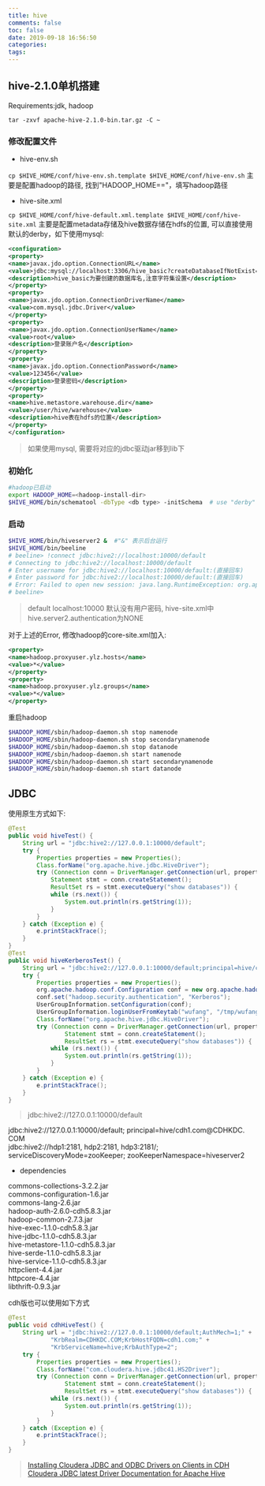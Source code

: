 ```yaml
---
title: hive
comments: false
toc: false
date: 2019-09-18 16:56:50
categories:
tags:
---
```


## hive-2.1.0单机搭建

Requirements:jdk, hadoop

`tar -zxvf apache-hive-2.1.0-bin.tar.gz -C ~`

### 修改配置文件

* hive-env.sh

`cp $HIVE_HOME/conf/hive-env.sh.template $HIVE_HOME/conf/hive-env.sh`
主要是配置hadoop的路径, 找到"HADOOP_HOME=="，填写hadoop路径

* hive-site.xml

`cp $HIVE_HOME/conf/hive-default.xml.template $HIVE_HOME/conf/hive-site.xml`
主要是配置metadata存储及hive数据存储在hdfs的位置, 可以直接使用默认的derby，如下使用mysql:

``` xml
<configuration>
<property>
<name>javax.jdo.option.ConnectionURL</name>
<value>jdbc:mysql://localhost:3306/hive_basic?createDatabaseIfNotExist=true&amp;characterEncoding=UTF-8&amp;useSSL=false</value>
<description>hive_basic为要创建的数据库名,注意字符集设置</description>
</property>
<property>
<name>javax.jdo.option.ConnectionDriverName</name>
<value>com.mysql.jdbc.Driver</value>
</property>
<property>
<name>javax.jdo.option.ConnectionUserName</name>
<value>root</value>
<description>登录账户名</description>
</property>
<property>
<name>javax.jdo.option.ConnectionPassword</name>
<value>123456</value>
<description>登录密码</description>
</property>
<property>
<name>hive.metastore.warehouse.dir</name>
<value>/user/hive/warehouse</value>
<description>hive表在hdfs的位置</description>
</property>
</configuration>  
```

> 如果使用mysql, 需要将对应的jdbc驱动jar移到lib下

### 初始化

``` sh
#hadoop已启动
export HADOOP_HOME=<hadoop-install-dir>
$HIVE_HOME/bin/schematool -dbType <db type> -initSchema  # use "derby" as db type or "mysql"
```

### 启动

``` sh
$HIVE_HOME/bin/hiveserver2 &  #"&" 表示后台运行
$HIVE_HOME/bin/beeline
# beeline> !connect jdbc:hive2://localhost:10000/default
# Connecting to jdbc:hive2://localhost:10000/default
# Enter username for jdbc:hive2://localhost:10000/default:(直接回车)
# Enter password for jdbc:hive2://localhost:10000/default:(直接回车)
# Error: Failed to open new session: java.lang.RuntimeException: org.apache.hadoop.ipc.RemoteException(org.apache.hadoop.security.authorize.AuthorizationException): User: ylz is not allowed to impersonate anonymous (state=,code=0)
# beeline>
```

> default localhost:10000
> 默认没有用户密码, hive-site.xml中hive.server2.authentication为NONE

对于上述的Error, 修改hadoop的core-site.xml加入:

``` xml
<property>
<name>hadoop.proxyuser.ylz.hosts</name>
<value>*</value>
</property>
<property>
<name>hadoop.proxyuser.ylz.groups</name>
<value>*</value>
</property>
```

重启hadoop

``` sh
$HADOOP_HOME/sbin/hadoop-daemon.sh stop namenode
$HADOOP_HOME/sbin/hadoop-daemon.sh stop secondarynamenode
$HADOOP_HOME/sbin/hadoop-daemon.sh stop datanode
$HADOOP_HOME/sbin/hadoop-daemon.sh start namenode
$HADOOP_HOME/sbin/hadoop-daemon.sh start secondarynamenode
$HADOOP_HOME/sbin/hadoop-daemon.sh start datanode
```

## JDBC

使用原生方式如下:

``` java
@Test
public void hiveTest() {
    String url = "jdbc:hive2://127.0.0.1:10000/default";
    try {
        Properties properties = new Properties();
        Class.forName("org.apache.hive.jdbc.HiveDriver");
        try (Connection conn = DriverManager.getConnection(url, properties);
            Statement stmt = conn.createStatement();
            ResultSet rs = stmt.executeQuery("show databases")) {
            while (rs.next()) {
                System.out.println(rs.getString(1));
            }
        }
    } catch (Exception e) {
        e.printStackTrace();
    }
}
@Test
public void hiveKerberosTest() {
    String url = "jdbc:hive2://127.0.0.1:10000/default;principal=hive/cdh1.com@CDHKDC.COM";
    try {
        Properties properties = new Properties();
        org.apache.hadoop.conf.Configuration conf = new org.apache.hadoop.conf.Configuration();
        conf.set("hadoop.security.authentication", "Kerberos");
        UserGroupInformation.setConfiguration(conf);
        UserGroupInformation.loginUserFromKeytab("wufang", "/tmp/wufang.keytab");
        Class.forName("org.apache.hive.jdbc.HiveDriver");
        try (Connection conn = DriverManager.getConnection(url, properties);
                Statement stmt = conn.createStatement();
                ResultSet rs = stmt.executeQuery("show databases")) {
            while (rs.next()) {
                System.out.println(rs.getString(1));
            }
        }
    } catch (Exception e) {
        e.printStackTrace();
    }
}
```

> jdbc:hive2://127.0.0.1:10000/default  

jdbc:hive2://127.0.0.1:10000/default; principal=hive/cdh1.com@CDHKDC. COM  
jdbc:hive2://hdp1:2181, hdp2:2181, hdp3:2181/; serviceDiscoveryMode=zooKeeper; zooKeeperNamespace=hiveserver2  

* dependencies

commons-collections-3.2.2.jar  
commons-configuration-1.6.jar  
commons-lang-2.6.jar  
hadoop-auth-2.6.0-cdh5.8.3.jar  
hadoop-common-2.7.3.jar  
hive-exec-1.1.0-cdh5.8.3.jar  
hive-jdbc-1.1.0-cdh5.8.3.jar  
hive-metastore-1.1.0-cdh5.8.3.jar  
hive-serde-1.1.0-cdh5.8.3.jar  
hive-service-1.1.0-cdh5.8.3.jar  
httpclient-4.4.jar  
httpcore-4.4.jar  
libthrift-0.9.3.jar  

cdh版也可以使用如下方式

``` java
@Test
public void cdhHiveTest() {
    String url = "jdbc:hive2://127.0.0.1:10000/default;AuthMech=1;" +
            "KrbRealm=CDHKDC.COM;KrbHostFQDN=cdh1.com;" +
            "KrbServiceName=hive;KrbAuthType=2";
    try {
        Properties properties = new Properties();
        Class.forName("com.cloudera.hive.jdbc41.HS2Driver");
        try (Connection conn = DriverManager.getConnection(url, properties);
                Statement stmt = conn.createStatement();
                ResultSet rs = stmt.executeQuery("show databases")) {
            while (rs.next()) {
                System.out.println(rs.getString(1));
            }
        }
    } catch (Exception e) {
        e.printStackTrace();
    }
}
```

>[Installing Cloudera JDBC and ODBC Drivers on Clients in CDH](https://www.cloudera.com/documentation/enterprise/latest/topics/hive_jdbc_odbc_driver_install.html#hive_installing_jdbc_odbc_drivers)  
[Cloudera JDBC latest Driver Documentation for Apache Hive](https://www.cloudera.com/documentation/other/connectors/hive-jdbc/latest.html)
